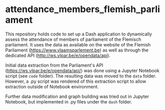# attendance_members_flemish_parliament
This repository holds code to set up a Dash application to dynamically assess the attendance of members of parliament of the Flemisch parliament.
It uses the data as available on the website of the Flemish Parliament (https://www.vlaamsparlement.be) as well as through the dedicated API (http://ws.vlpar.be/e/opendata/api).

Initial data extraction from the Parliament's API (https://ws.vlpar.be/e/opendata/api/) was done using a Jupyter Notebook script (see `code` folder). The resulting data was moved to the `data` folder. However, a .py script was rendered of this extraction script to allow extraction outside of Notebook environment. 

Further data modification and graph building was tried out in Jupyter Notebook, but implemented in .py files under the `dash` folder.
